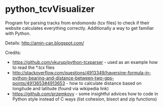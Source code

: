 python_tcvVisualizer
====================

Program for parsing tracks from endomondo (tcx files) to check if their website calculates everything correctly. Additionally a way to get familiar with Python.

Details:
http://amin-can.blogspot.com/

Credits:
 * https://github.com/vkurup/python-tcxparser - used as an example how to read the *.tcx files
 * http://stackoverflow.com/questions/4913349/haversine-formula-in-python-bearing-and-distance-between-two-gps-points/4913653#4913653 - how to calculate distance based on longitude and latitude (found via wikipedia link)
 * https://github.com/przemkovv - some insightful advices how to code in Python style instead of C ways (list cohesion, bisect and zip functions) 
